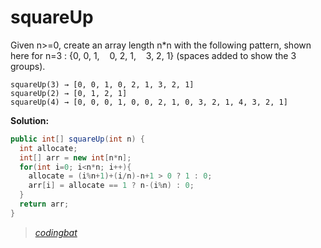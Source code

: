 # squareUp

Given n>=0, create an array length n*n with the following pattern, shown here for n=3 : {0, 0, 1,    0, 2, 1,    3, 2, 1} (spaces added to show the 3 groups).

```
squareUp(3) → [0, 0, 1, 0, 2, 1, 3, 2, 1]
squareUp(2) → [0, 1, 2, 1]
squareUp(4) → [0, 0, 0, 1, 0, 0, 2, 1, 0, 3, 2, 1, 4, 3, 2, 1]
```

**Solution:**

```java
public int[] squareUp(int n) {
  int allocate;
  int[] arr = new int[n*n];
  for(int i=0; i<n*n; i++){
    allocate = (i%n+1)+(i/n)-n+1 > 0 ? 1 : 0;
    arr[i] = allocate == 1 ? n-(i%n) : 0;
  }
  return arr;
}
```

> _[codingbat](https://codingbat.com/prob/p155405)_